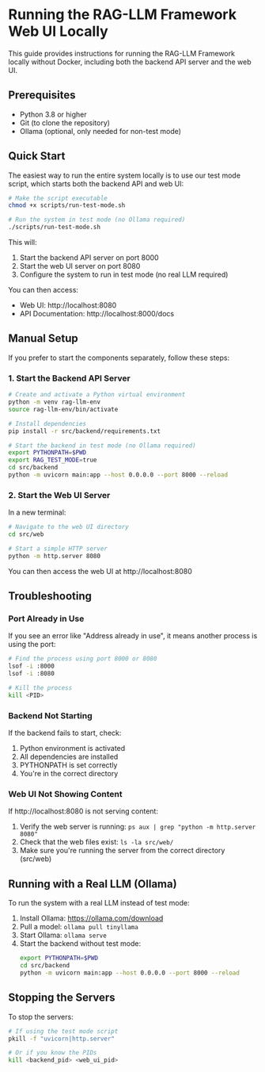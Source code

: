 # Running the RAG-LLM Framework Web UI Locally

This guide provides instructions for running the RAG-LLM Framework locally without Docker, including both the backend API server and the web UI.

## Prerequisites

- Python 3.8 or higher
- Git (to clone the repository)
- Ollama (optional, only needed for non-test mode)

## Quick Start

The easiest way to run the entire system locally is to use our test mode script, which starts both the backend API and web UI:

```bash
# Make the script executable
chmod +x scripts/run-test-mode.sh

# Run the system in test mode (no Ollama required)
./scripts/run-test-mode.sh
```

This will:
1. Start the backend API server on port 8000
2. Start the web UI server on port 8080
3. Configure the system to run in test mode (no real LLM required)

You can then access:
- Web UI: http://localhost:8080
- API Documentation: http://localhost:8000/docs

## Manual Setup

If you prefer to start the components separately, follow these steps:

### 1. Start the Backend API Server

```bash
# Create and activate a Python virtual environment
python -m venv rag-llm-env
source rag-llm-env/bin/activate

# Install dependencies
pip install -r src/backend/requirements.txt

# Start the backend in test mode (no Ollama required)
export PYTHONPATH=$PWD
export RAG_TEST_MODE=true
cd src/backend
python -m uvicorn main:app --host 0.0.0.0 --port 8000 --reload
```

### 2. Start the Web UI Server

In a new terminal:

```bash
# Navigate to the web UI directory
cd src/web

# Start a simple HTTP server
python -m http.server 8080
```

You can then access the web UI at http://localhost:8080

## Troubleshooting

### Port Already in Use

If you see an error like "Address already in use", it means another process is using the port:

```bash
# Find the process using port 8000 or 8080
lsof -i :8000
lsof -i :8080

# Kill the process
kill <PID>
```

### Backend Not Starting

If the backend fails to start, check:

1. Python environment is activated
2. All dependencies are installed
3. PYTHONPATH is set correctly
4. You're in the correct directory

### Web UI Not Showing Content

If http://localhost:8080 is not serving content:

1. Verify the web server is running: `ps aux | grep "python -m http.server 8080"`
2. Check that the web files exist: `ls -la src/web/`
3. Make sure you're running the server from the correct directory (src/web)

## Running with a Real LLM (Ollama)

To run the system with a real LLM instead of test mode:

1. Install Ollama: https://ollama.com/download
2. Pull a model: `ollama pull tinyllama`
3. Start Ollama: `ollama serve`
4. Start the backend without test mode:
   ```bash
   export PYTHONPATH=$PWD
   cd src/backend
   python -m uvicorn main:app --host 0.0.0.0 --port 8000 --reload
   ```

## Stopping the Servers

To stop the servers:

```bash
# If using the test mode script
pkill -f "uvicorn|http.server"

# Or if you know the PIDs
kill <backend_pid> <web_ui_pid>
```
